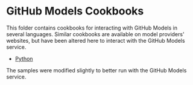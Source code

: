 # GitHub Models Cookbooks

This folder contains cookbooks for interacting with GitHub Models in several languages. Similar cookbooks are available on model providers' websites, but have been altered here to interact with the GitHub Models service.

- [Python](python/README.md)

The samples were modified slightly to better run with the GitHub Models service.
